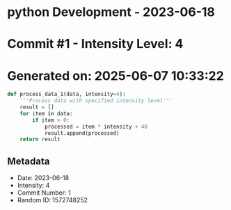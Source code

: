 ﻿# python Development - 2023-06-18
# Commit #1 - Intensity Level: 4
# Generated on: 2025-06-07 10:33:22
```python
def process_data_1(data, intensity=4):
    '''Process data with specified intensity level'''
    result = []
    for item in data:
        if item > 0:
            processed = item * intensity + 48
            result.append(processed)
    return result
```
## Metadata
- Date: 2023-06-18
- Intensity: 4
- Commit Number: 1
- Random ID: 1572748252
